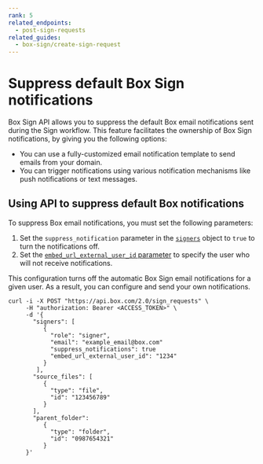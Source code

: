 ```yaml
---
rank: 5
related_endpoints:
  - post-sign-requests
related_guides:
  - box-sign/create-sign-request
---
```


# Suppress default Box Sign notifications

Box Sign API allows you to suppress the default Box
email notifications sent during the Sign workflow.
​​This feature facilitates the ownership of Box Sign
notifications, by giving you the following options:

* You can use a fully-customized email notification
  template to send emails from your domain.
* You can trigger notifications using various
  notification mechanisms like push notifications
  or text messages.​

## Using API to suppress default Box notifications

To suppress Box email notifications, you must
set the following parameters:

1. Set the `suppress_notification` parameter in
   the [`signers`][signers] object to `true` to turn
   the notifications off.
2. Set the [`embed_url_external_user_id` parameter][externalid]
   to specify the user who will not receive notifications.

This configuration turns off the
automatic Box Sign email notifications
for a given user. As a result, you can configure
and send your own notifications.

```curl
curl -i -X POST "https://api.box.com/2.0/sign_requests" \
     -H "authorization: Bearer <ACCESS_TOKEN>" \
     -d '{
       "signers": [
          {    
            "role": "signer",
            "email": "example_email@box.com"
            "suppress_notifications": true
            "embed_url_external_user_id": "1234"
          }
        ],
       "source_files": [
          {
            "type": "file",
            "id": "123456789"
          }
       ],
       "parent_folder": 
          {
            "type": "folder",
            "id": "0987654321"
          }
     }'
```

[signers]: e://post-sign-requests/#param-signers
[externalid]: e://post-sign-requests/#param-signers-embed_url_external_user_id
